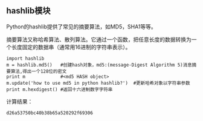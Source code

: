 ## hashlib模块

Python的hashlib提供了常见的摘要算法，如MD5，SHA1等等。

摘要算法又称哈希算法、散列算法。它通过一个函数，把任意长度的数据转换为一个长度固定的数据串（通常用16进制的字符串表示）。

```
import hashlib
m = hashlib.md5()   #创建hash对象，md5:(message-Digest Algorithm 5)消息摘要算法,得出一个128位的密文
print m             #<md5 HASH object>
m.update('how to use md5 in python hashlib?')  #更新哈希对象以字符串参数
print m.hexdigest() #返回十六进制数字字符串
```

计算结果：

```
d26a53750bc40b38b65a520292f69306
```



